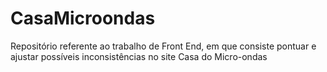 # CasaMicroondas
Repositório referente ao trabalho de Front End, em que consiste pontuar e ajustar possíveis inconsistências no site Casa do Micro-ondas
